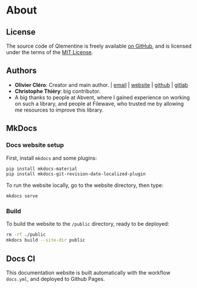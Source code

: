 # About

## License

The source code of Qlementine is freely available [on GitHub](https://github.com/oclero/qlementine), and is licensed under the terms of the [MIT License](https://en.wikipedia.org/wiki/MIT_License).

## Authors

- **Olivier Cléro**: Creator and main author. | [email](mailto:oclero@pm.me) | [website](https://www.olivierclero.com) | [github](https://www.github.com/oclero) | [gitlab](https://www.gitlab.com/oclero)
- **Christophe Thiéry**: big contributor.
- A big thanks to people at Abvent, where I gained experience on working on such a library, and people at Filewave, who trusted me by allowing me resources to improve this library.

## MkDocs

### Docs website setup

First, install `mkdocs` and some plugins:

```bash
pip install mkdocs-material
pip install mkdocs-git-revision-date-localized-plugin
```

To run the website locally, go to the website directory, then type:

```bash
mkdocs serve
```

### Build

To build the website to the `/public` directory, ready to be deployed:

```bash
rm -rf ./public
mkdocs build --site-dir public
```

## Docs CI

This documentation website is built automatically with the workflow `docs.yml`, and deployed to Github Pages.
